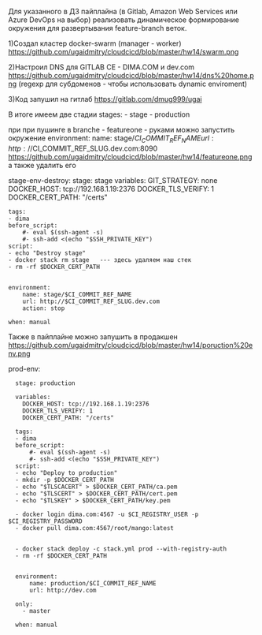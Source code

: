 Для указанного в ДЗ пайплайна (в Gitlab, Amazon Web Services или Azure DevOps на выбор) 
реализовать динамическое формирование окружения для развертывания feature-branch веток.

1)Создал кластер docker-swarm (manager - worker) https://github.com/ugaidmitry/cloudcicd/blob/master/hw14/swarm.png

2)Настроил DNS для GITLAB CE - DIMA.COM и dev.com https://github.com/ugaidmitry/cloudcicd/blob/master/hw14/dns%20home.png
(regexp для субдоменов - чтобы использовать dynamic enviroment)

3)Код запушил на гитлаб https://gitlab.com/dmug999/ugai


В итоге имеем две стадии
stages:
    - stage
    - production

при при пушинге в branche - featureone - руками можно запустить окружение 
environment:
        name: stage/$CI_COMMIT_REF_NAME
        url: http://$CI_COMMIT_REF_SLUG.dev.com:8090 https://github.com/ugaidmitry/cloudcicd/blob/master/hw14/featureone.png
а также удалить его

stage-env-destroy:
    stage: stage
    variables:
      GIT_STRATEGY: none
      DOCKER_HOST: tcp://192.168.1.19:2376
      DOCKER_TLS_VERIFY: 1
      DOCKER_CERT_PATH: "/certs"
       
    tags:
    - dima
    before_script:
        #- eval $(ssh-agent -s)
        #- ssh-add <(echo "$SSH_PRIVATE_KEY")
    script:
    - echo "Destroy stage"
    - docker stack rm stage   --- здесь удаляем наш стек 
    - rm -rf $DOCKER_CERT_PATH
  
   
    environment:
        name: stage/$CI_COMMIT_REF_NAME
        url: http://$CI_COMMIT_REF_SLUG.dev.com
        action: stop
     
    when: manual  
    
 Также в пайплайне можно запушить в продакшен 
 https://github.com/ugaidmitry/cloudcicd/blob/master/hw14/poruction%20env.png
 
 
 prod-env:
 
      stage: production
      
      variables:
        DOCKER_HOST: tcp://192.168.1.19:2376
        DOCKER_TLS_VERIFY: 1
        DOCKER_CERT_PATH: "/certs"
         
      tags:
      - dima
      before_script:
          #- eval $(ssh-agent -s)
          #- ssh-add <(echo "$SSH_PRIVATE_KEY")
      script:
      - echo "Deploy to production"
      - mkdir -p $DOCKER_CERT_PATH
      - echo "$TLSCACERT" > $DOCKER_CERT_PATH/ca.pem
      - echo "$TLSCERT" > $DOCKER_CERT_PATH/cert.pem
      - echo "$TLSKEY" > $DOCKER_CERT_PATH/key.pem
      
      - docker login dima.com:4567 -u $CI_REGISTRY_USER -p $CI_REGISTRY_PASSWORD
      - docker pull dima.com:4567/root/mango:latest
     
      
      - docker stack deploy -c stack.yml prod --with-registry-auth
      - rm -rf $DOCKER_CERT_PATH

     
      environment:
          name: production/$CI_COMMIT_REF_NAME
          url: http://dev.com
      
      only:
        - master
     
      when: manual


